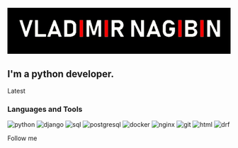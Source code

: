 [![Header](https://github.com/VladimirNagibin/VladimirNagibin/blob/main/assets/pic.jpg)](https://github.com/VladimirNagibin)

## I'm a python developer.

Latest

### Languages and Tools
![python](https://img.shields.io/badge/-python-000000?style=for-the-badge&logo=python&logoColor=fff85b)
![django](https://img.shields.io/badge/-gjango-000000?style=for-the-badge&logo=django&logoColor=3cea96)
![sql](https://img.shields.io/badge/-sql-000000?style=for-the-badge&logo=mysql&logoColor=ccfffb)
![postgresql](https://img.shields.io/badge/-postgresql-000000?style=for-the-badge&logo=postgresql&logoColor=aef6ff)
![docker](https://img.shields.io/badge/-docker-000000?style=for-the-badge&logo=docker&logoColor=0dabe6)
![nginx](https://img.shields.io/badge/-nginx-000000?style=for-the-badge&logo=nginx&logoColor=6ff020)
![git](https://img.shields.io/badge/-git-000000?style=for-the-badge&logo=git&logoColor=ffb19c)
![html](https://img.shields.io/badge/-html-000000?style=for-the-badge&logo=html&logoColor=FFFFFF)
![drf](https://img.shields.io/badge/-drf-000000?style=for-the-badge&logo=drf&logoColor=FFFFFF)


Follow me